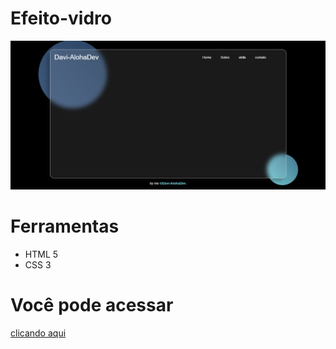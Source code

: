 # Efeito-vidro
 <img src="tela.png"> 

# Ferramentas 

* HTML 5
* CSS 3

# Você pode acessar  
[clicando aqui](https://davi-alohadev.github.io/Efeito-vidro/)
